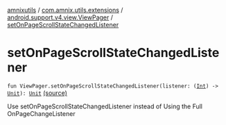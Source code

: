 [amnixutils](../../index.md) / [com.amnix.utils.extensions](../index.md) / [android.support.v4.view.ViewPager](index.md) / [setOnPageScrollStateChangedListener](./set-on-page-scroll-state-changed-listener.md)

# setOnPageScrollStateChangedListener

`fun ViewPager.setOnPageScrollStateChangedListener(listener: (`[`Int`](https://kotlinlang.org/api/latest/jvm/stdlib/kotlin/-int/index.html)`) -> `[`Unit`](https://kotlinlang.org/api/latest/jvm/stdlib/kotlin/-unit/index.html)`): `[`Unit`](https://kotlinlang.org/api/latest/jvm/stdlib/kotlin/-unit/index.html) [(source)](https://github.com/AmniX/amnixUtils/tree/master/amnixutils/src/main/java/com/amnix/utils/extensions/ViewPagerExtensions.kt#L24)

Use setOnPageScrollStateChangedListener instead of Using the Full OnPageChangeListener

